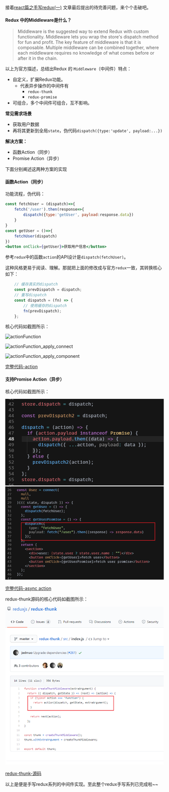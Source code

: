 接着[react篇之手写redux(一)]()
文章最后提出的待完善问题，来个个击破吧。

#### Redux 中的Middleware是什么？
>Middleware is the suggested way to extend Redux with custom functionality. Middleware lets you wrap the store's dispatch method for fun and profit. The key feature of middleware is that it is composable. Multiple middleware can be combined together, where each middleware requires no knowledge of what comes before or after it in the chain.

以上为官方描述，总结出Redux 的 `Middleware`（中间件）特点：

+ 自定义，扩展Redux功能。
    + 代表异步操作的中间件有
        + `redux-thunk`
        + `redux-promise`
+ 可组合，多个中间件可组合，互不影响。

**常见需求场景**
+ 获取用户数据
+ 再将其更新到全局`state`，伪代码`dispatch({type:'update', payload:...})`

**解决方案：**

+ 函数Action（同步）
+ Promise Action（异步）

下面分别阐述这两种方案的实现

#### 函数Action（同步）

功能流程，伪代码：
``` jsx
const fetchUser = (dispatch)=>{
    fetch('/user').then(response=>{
        dispatch({type:'getUser', payload:response.data})
    }
}
const getUser = ()=>{
    fetchUser(dispatch)
})
<button onClick={getUser}>获取用户信息</button>
``` 

参考`redux`中的函数`action`的API设计是`dispatch(fetchUser)`。

这种风格更易于阅读、理解。那就把上面的修改成与官方`redux`一致，其转换核心如下：

```js
    // 缓存真实的dispatch 
    const prevDispatch = dispatch;
    // 重写dispatch
    const dispatch = (fn) => {
        // 使用缓存的dispatch
        fn(prevDispatch);
    };
```
核心代码如截图所示：

![actionFunction](https://leanote.com/api/file/getImage?fileId=606d81f3ab64417265000383)

![actionFunction_apply_connect](https://leanote.com/api/file/getImage?fileId=606d821bab64417465000310)

![actionFunction_apply_component](https://leanote.com/api/file/getImage?fileId=606d8263ab64417465000313)

[完整代码-action](https://codesandbox.io/s/shouxiereduxpianzhisan-function-action-xz232)

#### 支持Promise Action（异步）

核心代码如截图所示：

![asyncAction](./images/redux-3/asyncAction.png)
![asyncAction_apply_component](./images/redux-3/asyncAction_apply_component.png)

[完整代码-async action](https://codesandbox.io/s/shouxiereduxpianzhisan-async-action-klvb2)

redux-thunk源码的核心代码如截图所示：

![redux-thunk-源码](./images/redux-3/redux-thunk.png)

[redux-thunk-源码](https://github.com/reduxjs/redux-thunk/blob/master/src/index.js)

以上是便是手写redux系列的中间件实现。至此整个redux手写系列已完成啦~~